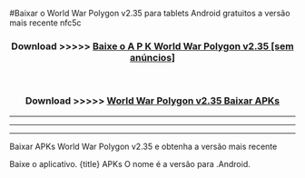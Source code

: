 #Baixar o World War Polygon v2.35  para tablets Android gratuitos a versão mais recente nfc5c


<div align="center">
<h3>Download >>>>> <a href="https://pt-web.web.app/?pt= World War Polygon v2.35">Baixe o A P K World War Polygon v2.35 [sem anúncios]</a></h3><br>

<h3>Download >>>>> <a href="https://pt-web.web.app/?pt= World War Polygon v2.35">World War Polygon v2.35 Baixar APKs</a></h3>
</div>

----------------------------------------------------------

----------------------------------------------------------

----------------------------------------------------------

Baixar APKs World War Polygon v2.35 e obtenha a versão mais recente

Baixe o aplicativo. {title} APKs O nome é a versão para .Android.


